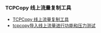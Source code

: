 ### TCPCopy 线上流量复制工具
- [TCPCopy 线上流量复制工具](https://blog.csdn.net/qq_21033663/article/details/53033621)
- [tcpcopy导入线上流量进行功能和压力测试](https://blog.csdn.net/sin30_zhangdj/article/details/79389460)